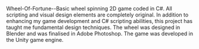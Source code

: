  Wheel-Of-Fortune--Basic wheel spinning 2D game coded in C#. All scripting and visual design elements are completely original.
 In addition to enhancing my game development and C# scripting abilities, this project has taught me fundamental design techniques.
 The wheel was designed in Blender and was finalised in Adobe Photoshop. 
 The game was developed in the Unity game engine.
